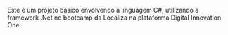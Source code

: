 Este é um projeto básico envolvendo a linguagem C#, utilizando a framework .Net no bootcamp da Localiza na plataforma Digital Innovation One.
